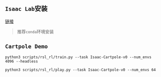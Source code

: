 ## `Isaac Lab`安装

[链接](https://isaac-sim.github.io/IsaacLab/source/setup/installation/pip_installation.html)

> 推荐`conda`环境安装

## `Cartpole Demo`

```shell
python3 scripts/rsl_rl/train.py --task Isaac-Cartpole-v0 --num_envs 4096 --headless

python3 scripts/rsl_rl/play.py --task Isaac-Cartpole-v0 --num_envs 64
```

